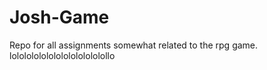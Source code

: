 # Josh-Game
Repo for all assignments somewhat related to the rpg game.
lololololololololololololollo
